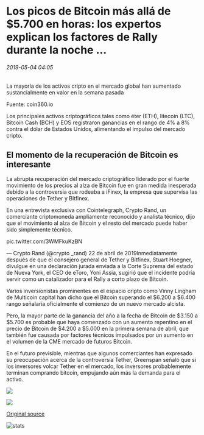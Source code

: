 # Los picos de Bitcoin más allá de $5.700 en horas: los expertos explican los factores de Rally durante la noche ...

###### 2019-05-04 04:05

La mayoría de los activos cripto en el mercado global han aumentado sustancialmente en valor en la semana pasada

Fuente: coin360.io

Los principales activos criptográficos tales como éter (ETH), litecoin (LTC), Bitcoin Cash (BCH) y EOS registraron ganancias en el rango de 4% a 8% contra el dólar de Estados Unidos, alimentando el impulso del mercado cripto.

## El momento de la recuperación de Bitcoin es interesante

La abrupta recuperación del mercado criptográfico liderado por el fuerte movimiento de los precios al alza de Bitcoin fue en gran medida inesperada debido a la controversia que rodeaba a iFinex, la empresa que supervisa las operaciones de Tether y Bitfinex.

En una entrevista exclusiva con Cointelegraph, Crypto Rand, un comerciante criptomoneda ampliamente reconocido y analista técnico, dijo que el movimiento al alza de Bitcoin y el resto del mercado puede haber sido simplemente técnico.

pic.twitter.com/3WMFkuKzBN

— Crypto Rand (@crypto \_rand) 22 de abril de 2019Inmediatamente después de que el consejero general de Tether y Bitfinex, Stuart Hoegner, divulgue en una declaración jurada enviada a la Corte Suprema del estado de Nueva York, el CEO de eToro, Yoni Assia, sugirió que el incidente podría servir como un catalizador para el Rally a corto plazo de Bitcoin.

Varios inversionistas prominentes en el espacio cripto como Vinny Lingham de Multicoin capital han dicho que el Bitcoin superando el $6.200 a $6.400 rango señalaría oficialmente el comienzo de un nuevo mercado alcista.

Pero, la mayor parte de la ganancia del año a la fecha de Bitcoin de $3.150 a $5.700 es probable que haya comenzado con un aumento repentino en el precio de Bitcoin de $4.200 a $5.000 en la primera semana de abril, que también fue causada por factores técnicos impulsados por un aumento en el volumen de la CME mercado de futuros Bitcoin.

En el futuro previsible, mientras que algunos comerciantes han expresado su preocupación acerca de la controversia Tether, Greenspan señaló que si los inversores volcar Tether en el mercado, los inversores probablemente terminan comprando bitcoin, empujando aún más la demanda para el activo.

![](https://s3.cointelegraph.com/storage/uploads/view/e1acb3ec930db09e14e0fbfea2d90b43.png)

![](https://s3.cointelegraph.com/storage/uploads/view/d1d3cdb544eb7839776e2be438671195.png)

[Original source](https://cointelegraph.com/news/bitcoin-surges-past-5-700-in-hours-experts-explain-factors-of-overnight-rally)

![stats](https://c.statcounter.com/11760860/0/a89fa40b/1/ "stats")